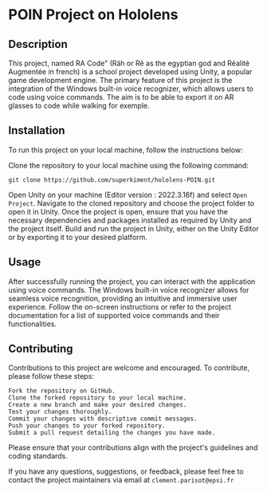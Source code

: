 # POIN Project on Hololens
 
## Description

This project, named RA Code" (Râh or Rê as the egyptian god and Réalité Augmentée in french) is a school project developed using Unity, a popular game development engine. The primary feature of this project is the integration of the Windows built-in voice recognizer, which allows users to code using voice commands. The aim is to be able to export it on AR glasses to code while walking for exemple.

## Installation

To run this project on your local machine, follow the instructions below:

Clone the repository to your local machine using the following command:
```
git clone https://github.com/superkiment/hololens-POIN.git
```
Open Unity on your machine (Editor version : 2022.3.16f) and select `Open Project`.
Navigate to the cloned repository and choose the project folder to open it in Unity.
Once the project is open, ensure that you have the necessary dependencies and packages installed as required by Unity and the project itself.
Build and run the project in Unity, either on the Unity Editor or by exporting it to your desired platform.

## Usage

After successfully running the project, you can interact with the application using voice commands. The Windows built-in voice recognizer allows for seamless voice recognition, providing an intuitive and immersive user experience. Follow the on-screen instructions or refer to the project documentation for a list of supported voice commands and their functionalities.

## Contributing

Contributions to this project are welcome and encouraged. To contribute, please follow these steps:

    Fork the repository on GitHub.
    Clone the forked repository to your local machine.
    Create a new branch and make your desired changes.
    Test your changes thoroughly.
    Commit your changes with descriptive commit messages.
    Push your changes to your forked repository.
    Submit a pull request detailing the changes you have made.

Please ensure that your contributions align with the project's guidelines and coding standards.

If you have any questions, suggestions, or feedback, please feel free to contact the project maintainers via email at `clement.parisot@epsi.fr`

